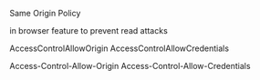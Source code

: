Same Origin Policy

in browser feature to prevent read attacks


AccessControlAllowOrigin
AccessControlAllowCredentials

Access-Control-Allow-Origin
Access-Control-Allow-Credentials

